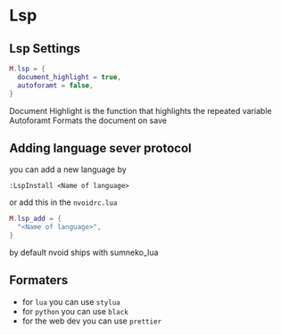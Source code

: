 # Lsp
## Lsp Settings
```lua
M.lsp = {
  document_highlight = true,
  autoforamt = false,
}
```
Document Highlight is the function that highlights the repeated variable
Autoforamt Formats the document on save

## Adding language sever protocol
you can add a new language by
```vim
:LspInstall <Name of language>
```
or add this in the `nvoidrc.lua`
```lua
M.lsp_add = {
  "<Name of language>",
}
```
by default nvoid ships with sumneko_lua

## Formaters
- for `lua` you can use `stylua`
- for `python` you can use `black`
- for the web dev you can use `prettier`
